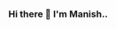 ### Hi there 👋 I'm Manish..

<!--
**manishbawane/manishbawane** is a ✨ _special_ ✨ repository because its `README.md` (this file) appears on your GitHub profile.

Here are some ideas to get you started:

- 🔭 I’m currently working on Frontend Development..
- 🌱 I’m currently learning MERN Stack Development..
- 👯 I’m looking to collaborate on Frontend / MERN Stack Projects..
- 🤔 I’m looking for help with ...
- 💬 Ask me about ...
- 📫 How to reach me: manishbawane2@gmail.com
- 😄 Pronouns: ...
- ⚡ Fun fact: ...
-->

